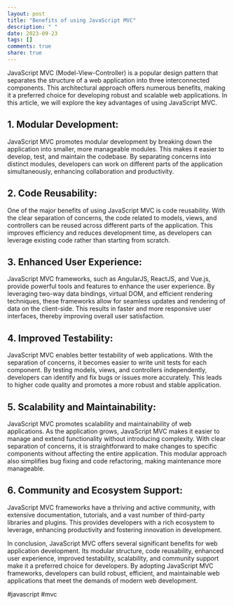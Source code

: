 ```yaml
---
layout: post
title: "Benefits of using JavaScript MVC"
description: " "
date: 2023-09-23
tags: []
comments: true
share: true
---
```


JavaScript MVC (Model-View-Controller) is a popular design pattern that separates the structure of a web application into three interconnected components. This architectural approach offers numerous benefits, making it a preferred choice for developing robust and scalable web applications. In this article, we will explore the key advantages of using JavaScript MVC.

## 1. **Modular Development:**
JavaScript MVC promotes modular development by breaking down the application into smaller, more manageable modules. This makes it easier to develop, test, and maintain the codebase. By separating concerns into distinct modules, developers can work on different parts of the application simultaneously, enhancing collaboration and productivity.

## 2. **Code Reusability:**
One of the major benefits of using JavaScript MVC is code reusability. With the clear separation of concerns, the code related to models, views, and controllers can be reused across different parts of the application. This improves efficiency and reduces development time, as developers can leverage existing code rather than starting from scratch.

## 3. **Enhanced User Experience:**
JavaScript MVC frameworks, such as AngularJS, ReactJS, and Vue.js, provide powerful tools and features to enhance the user experience. By leveraging two-way data bindings, virtual DOM, and efficient rendering techniques, these frameworks allow for seamless updates and rendering of data on the client-side. This results in faster and more responsive user interfaces, thereby improving overall user satisfaction.

## 4. **Improved Testability:**
JavaScript MVC enables better testability of web applications. With the separation of concerns, it becomes easier to write unit tests for each component. By testing models, views, and controllers independently, developers can identify and fix bugs or issues more accurately. This leads to higher code quality and promotes a more robust and stable application.

## 5. **Scalability and Maintainability:**
JavaScript MVC promotes scalability and maintainability of web applications. As the application grows, JavaScript MVC makes it easier to manage and extend functionality without introducing complexity. With clear separation of concerns, it is straightforward to make changes to specific components without affecting the entire application. This modular approach also simplifies bug fixing and code refactoring, making maintenance more manageable.

## 6. **Community and Ecosystem Support:**
JavaScript MVC frameworks have a thriving and active community, with extensive documentation, tutorials, and a vast number of third-party libraries and plugins. This provides developers with a rich ecosystem to leverage, enhancing productivity and fostering innovation in development.

In conclusion, JavaScript MVC offers several significant benefits for web application development. Its modular structure, code reusability, enhanced user experience, improved testability, scalability, and community support make it a preferred choice for developers. By adopting JavaScript MVC frameworks, developers can build robust, efficient, and maintainable web applications that meet the demands of modern web development.

\#javascript #mvc
